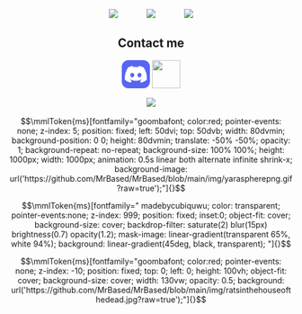 <p align=center>
  <img width="105px" src="https://orig00.deviantart.net/f949/f/2017/335/d/c/ffbe___sephiroth_gif_3_by_zerolympiustrife-dbvggpz.png">
   &nbsp; &nbsp; &nbsp; &nbsp; &nbsp; &nbsp;
  
  <img src="https://github-readme-stats-mrbased.vercel.app//api?username=MrBased&show_icons=true&theme=transparent&count_private=true&title_color=FFEE00&custom_title=Felipe%27s%20GitHub%20Stats&text_color=18A9FA&icon_color=1FD51F&hide_rank=true&hide_border=true">
  &nbsp; &nbsp; &nbsp; &nbsp; &nbsp; &nbsp;
  
  <img width="80px" src="https://images-wixmp-ed30a86b8c4ca887773594c2.wixmp.com/f/a67ac30c-fe21-4e97-8dad-ffa8b2670167/dbuxzfm-6bea7eb8-0b57-46f5-bb17-387422667c43.gif?token=eyJ0eXAiOiJKV1QiLCJhbGciOiJIUzI1NiJ9.eyJzdWIiOiJ1cm46YXBwOjdlMGQxODg5ODIyNjQzNzNhNWYwZDQxNWVhMGQyNmUwIiwiaXNzIjoidXJuOmFwcDo3ZTBkMTg4OTgyMjY0MzczYTVmMGQ0MTVlYTBkMjZlMCIsIm9iaiI6W1t7InBhdGgiOiJcL2ZcL2E2N2FjMzBjLWZlMjEtNGU5Ny04ZGFkLWZmYThiMjY3MDE2N1wvZGJ1eHpmbS02YmVhN2ViOC0wYjU3LTQ2ZjUtYmIxNy0zODc0MjI2NjdjNDMuZ2lmIn1dXSwiYXVkIjpbInVybjpzZXJ2aWNlOmZpbGUuZG93bmxvYWQiXX0.jA8xV8lxT8qEcnMIE13U-QeFJbNTwDMfKWaPOf0hnHc">
</p>

[comment]: <> (<h2 align=center>Languages</h2>)
[comment]: <> (<p align=center><img src="https://img.shields.io/badge/-Python-0064FF?logo=python&logoColor=FFF300"><img src="https://img.shields.io/badge/-JavaScript-FFF300?logo=javascript&logoColor=000000"><img src="https://img.shields.io/badge/-Ruby-FF0000?logo=ruby&logoColor=000000"><img src="https://img.shields.io/badge/-0064FF?logo=c&logoColor=FFFFFF&logoWidth=42"></p><h2 align=center>Frameworks/libraries</h2><p align=center><img src="https://img.shields.io/badge/-Django-092E20?logo=django&logoColor=FFFFFF"><img src="https://img.shields.io/badge/-React-131314?logo=react&logoColor=61DAFBF"><img src="https://img.shields.io/badge/-Pandas-150458?logo=pandas&logoColor=FFFFFF"><img src="https://img.shields.io/badge/-Ruby%20on%20Rails-CC0000?logo=rubyonrails&logoColor=FFFFFF"><img src="https://img.shields.io/badge/-OpenCV-5C3EE8?logo=opencv&logoColor=01FF00"><img src="https://img.shields.io/badge/-Bootstrap-7952B3?logo=bootstrap&logoColor=FFFFFF"><img src="https://img.shields.io/badge/-Tailwind-06B6D4?logo=tailwindcss&logoColor=FFFFFF"></p>)

<h2 align=center>Contact me</h2>
<p align=center>
  <a href="http://discordapp.com/users/271453671517061121"><img src="https://github.com/tandpfun/skill-icons/raw/main/icons/Discord.svg" width="50px" height="50px"></a>
  <a href="https://t.me/pipeeeeeeeeeeeeeeeeeeeeeeeeeeeee"><img src="https://www.svgrepo.com/show/349527/telegram.svg" width="50px" height="50px"></a>
</p>
<p align=center>
  <img src="https://lanyard.cnrad.dev/api/271453671517061121?borderRadius=40px&bg=000000">
</p>

```math
\mmlToken{ms}[fontfamily="goombafont; color:red; pointer-events: none; z-index: 5; position: fixed; left: 50dvi; top: 50dvb; width: 80dvmin; background-position: 0 0; height: 80dvmin; translate: -50% -50%; opacity: 1; background-repeat: no-repeat; background-size: 100% 100%; height: 1000px; width: 1000px; animation: 0.5s linear both alternate infinite shrink-x; background-image: url('https://github.com/MrBased/MrBased/blob/main/img/yaraspherepng.gif?raw=true');"]{}
```

```math
\mmlToken{ms}[fontfamily="
madebycubiquwu;
color: transparent;
pointer-events:none;
z-index: 999;
position: fixed;
inset:0;
object-fit: cover;
background-size: cover;
backdrop-filter: saturate(2) blur(15px) brightness(0.7) opacity(1.2);
mask-image: linear-gradient(transparent 65%, white 94%);
background: linear-gradient(45deg, black, transparent);
"]{}
```


```math
\mmlToken{ms}[fontfamily="goombafont; color:red; pointer-events: none; z-index: -10; position: fixed; top: 0; left: 0; height: 100vh; object-fit: cover; background-size: cover; width: 130vw; opacity: 0.5; background: url('https://github.com/MrBased/MrBased/blob/main/img/ratsinthehouseofthedead.jpg?raw=true');"]{}
```
